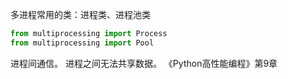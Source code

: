 多进程常用的类：进程类、进程池类
```py
from multiprocessing import Process
from multiprocessing import Pool
```
进程间通信。
进程之间无法共享数据。
《Python高性能编程》第9章
